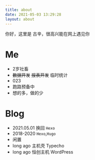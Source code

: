 ```yaml
---
title: about
date: 2021-05-03 13:29:28
layout: about
---
```

你好，这里是 古辛，很高兴能在网上遇见你
# Me
- 2岁社畜
- ~~数据开发~~ ~~报表开发~~ 临时统计
- 023
- 跑路预备中
- 想的多，做的少

# Blog 
- 2021.05.01 换回 `Hexo`
- 2018-2020 `Hexo`,`Hugo`
- 闲置
- long ago 主机壳 Typecho
- long ago 恒创主机 WordPress